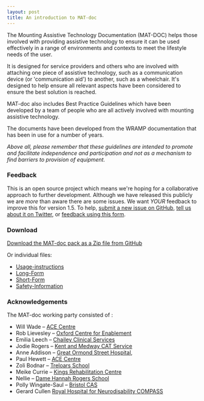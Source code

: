 ```yaml
---
layout: post
title: An introduction to MAT-doc
---
```


The Mounting Assistive Technology Documentation (MAT-DOC) helps those involved with providing assistive technology to ensure it can be used effectively in a range of environments and contexts to meet the lifestyle needs of the user.

It is designed for service providers and others who are involved with attaching one piece of assistive technology, such as a communication device (or 'communication aid') to another, such as a wheelchair. It's designed to help ensure all relevant aspects have been considered to ensure the best solution is reached.

MAT-doc also includes Best Practice Guidelines which have been developed by a team of people who are all actively involved with mounting assistive technology.   

The documents have been developed from the WRAMP documentation that has been in use for a number of years.

*Above all, please remember that these guidelines are intended to promote and facilitate independence and participation and not as a mechanism to find barriers to provision of equipment.*

### Feedback

This is an open source project which means we're hoping for a collaborative approach to further development. Although we have released this publicly we are *more* than aware there are some issues. We want *YOUR* feedback to improve this for version 1.5. To help, [submit a new issue on GitHub](https://github.com/ACECentre/MAT-doc/issues/new), [tell us about it on Twitter](https://twitter.com/search?q=%23matdoc), or [feedback using this form](https://goo.gl/forms/emWKh5RlGG5a4ha33).

### Download

[Download the MAT-doc pack as a Zip file from GitHub](https://github.com/ACECentre/MAT-doc/archive/master.zip)

Or individual files:

* [Usage-instructions](https://github.com/ACECentre/MAT-doc/raw/master/MAT-DOC%20Usage%20Notes.doc)
* [Long-Form](https://github.com/ACECentre/MAT-doc/blob/raw/MAT-DOC%20Long%20Form.doc)
* [Short-Form](https://github.com/ACECentre/MAT-doc/raw/master/MAT-DOC%20Short%20Form.doc)
* [Safety-Information](https://github.com/ACECentre/MAT-doc/raw/master/MAT-DOC%20Safety%20Information.doc)


### Acknowledgements

The MAT-doc working party consisted of :

- Will Wade – [ACE Centre](http://acecentre.org.uk) 
- Rob Lievesley – [Oxford Centre for Enablement](http://www.ouh.nhs.uk/oce/) 
- Emilia Leech – [Chailey Clinical Services](http://www.sussexcommunity.nhs.uk/services/servicedetails.htm?directoryID=16344) 
- Jodie Rogers – [Kent and Medway CAT Service](http://www.kelsi.org.uk/support-for-children-and-young-people/support-for-schools/kent-and-medway-communication-and-assistive-technology-service) 
- Anne Addison – [Great Ormond Street Hospital](http://www.gosh.nhs.uk/health-professionals/clinical-specialties/neurodisability-information-parents-and-visitors/clinics-and-services/augmentative-communication-service), 
- Paul Hewett – [ACE Centre](http://acecentre.org.uk)  
- Zoli Bodnar – [Treloars School](www.treloar.org.uk) 
- Meike Currie – [Kings Rehabilitation Centre](http://www.guysandstthomas.nhs.uk/our-services/community-assistive-communication-service/overview.aspx) 
- Nellie – [Dame Hannah Rogers School](www.discoverhannahs.org/) 
- Polly Wingate-Saul – [Bristol CAS](https://www.nbt.nhs.uk/bristol-centre-enablement/services-at-centre/bristol-communication-aid-service)
- Gerard Cullen [Royal Hospital for Neurodisability COMPASS](https://www.rhn.org.uk/what-makes-us-special/services/compass/)
